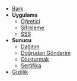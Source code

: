 - [Bark](/tr/#bark)
- **Uygulama**
  - [Öğretici](/tr/tutorial)
  - [Şifreleme](/tr/encryption)
  - [SSS](/tr/faq)
- **Sunucu**
  - [Dağıtım](/tr/deploy)
  - [Doğrudan Gönderim](/tr/apns)
  - [Oluşturmak](/tr/build)
  - [Sertifika](/tr/cert)
- [Gizlilik](/tr/privacy)